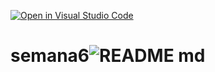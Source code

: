 [![Open in Visual Studio Code](https://classroom.github.com/assets/open-in-vscode-718a45dd9cf7e7f842a935f5ebbe5719a5e09af4491e668f4dbf3b35d5cca122.svg)](https://classroom.github.com/online_ide?assignment_repo_id=12134880&assignment_repo_type=AssignmentRepo)
# semana6![README md](https://github.com/ISPC-TST-SENSORES-y-ACTUADORES-2023/semana6/assets/108839778/734f9d7b-ba73-4a24-bb61-d393378a223e)

